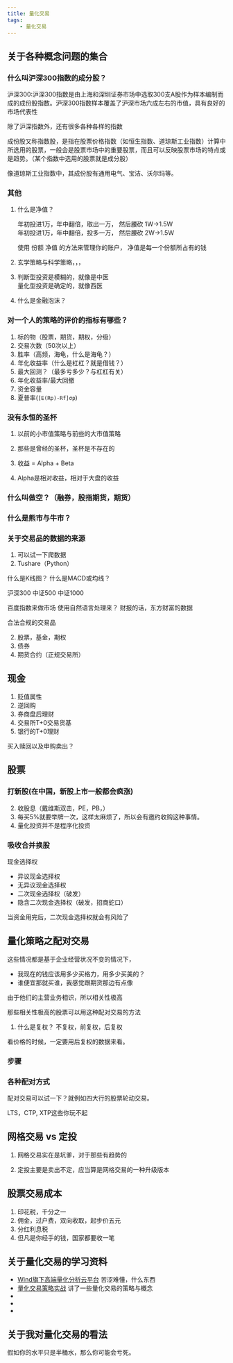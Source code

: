 ```yaml
---
title: 量化交易
tags:
    - 量化交易
---
```


## 关于各种概念问题的集合

### 什么叫沪深300指数的成分股？

沪深300:沪深300指数是由上海和深圳证券市场中选取300支A股作为样本编制而成的成份股指数。沪深300指数样本覆盖了沪深市场六成左右的市值，具有良好的市场代表性

除了沪深指数外，还有很多各种各样的指数

成份股又称指数股，是指在股票价格指数（如恒生指数、道琼斯工业指数）计算中所选用的股票，一般会是股票市场中的重要股票，而且可以反映股票市场的特点或是趋势。（某个指数中选用的股票就是成分股）

像道琼斯工业指数中，其成份股有通用电气、宝洁、沃尔玛等。

### 其他

1. 什么是净值？

    年初投进1万，年中翻倍，取出一万， 然后腰砍 1W->1.5W  
    年初投进1万，年中翻倍，投多一万， 然后腰砍 2W->1.5W  

    使用 份额 净值 的方法来管理你的账户， 净值是每一个份额所占有的钱

2. 玄学策略与科学策略，，，

3. 判断型投资是模糊的，就像是中医  
    量化型投资是确定的，就像西医

4. 什么是金融泡沫？

### 对一个人的策略的评价的指标有哪些？

1. 标的物（股票，期货，期权，分级）
2. 交易次数（50次以上）
3. 胜率（高频，海龟，什么是海龟？）
2. 年化收益率（什么是杠杠？就是借钱？）
3. 最大回测？（最多亏多少？与杠杠有关）
4. 年化收益率/最大回撤
5. 资金容量
6. 夏普率(```[E(Rp)-Rf]σp```)

### 没有永恒的圣杯

1. 以前的小市值策略与前些的大市值策略

2. 那些是曾经的圣杯，圣杯是不存在的

3. 收益 = Alpha + Beta

4. Alpha是相对收益，相对于大盘的收益

### 什么叫做空？（融券，股指期货，期货）

### 什么是熊市与牛市？

### 关于交易品的数据的来源

1. 可以试一下爬数据
2. Tushare（Python）

什么是K线图？
什么是MACD或均线？

沪深300
中证500
中证1000

百度指数来做市场
使用自然语言处理来？
财报的话，东方财富的数据

合法合规的交易品

2. 股票，基金，期权
3. 债券
4. 期货合约（正规交易所）

## 现金

1. 贬值属性
2. 逆回购
3. 券商盘后理财
4. 交易所T+0交易货基
5. 银行的T+0理财

买入赎回以及申购卖出？

## 股票

### 打新股(在中国，新股上市一般都会疯涨)
2. 收股息（戴维斯双击，PE，PB，）
3. 每买5%就要举牌一次，这样太麻烦了，所以会有邀约收购这种事情。
1. 量化投资并不是程序化投资

### 吸收合并换股

现金选择权

- 异议现金选择权
- 无异议现金选择权
- 二次现金选择权（破发）
- 隐含二次现金选择权（破发，招商蛇口）

当资金用完后，二次现金选择权就会有风险了

## 量化策略之配对交易

这些情况都是基于企业经营状况不变的情况下，

- 我现在的钱应该用多少买格力，用多少买美的？
- 谁便宜那就买谁，我感觉跟期货那边有点像

由于他们的主营业务相识，所以相关性极高

那些相关性极高的股票可以用这种配对交易的方法

1. 什么是复权？ 不复权，前复权，后复权

看价格的时候，一定要用后复权的数据来看。

### 步骤

### 各种配对方式

配对交易可以试一下？就例如四大行的股票轮动交易。

LTS，CTP, XTP这些你玩不起

## 网格交易 vs 定投

1. 网格交易实在是坑爹，对于那些有趋势的

1. 定投主要是卖出不定，应当算是网格交易的一种升级版本

## 股票交易成本

1. 印花税，千分之一
2. 佣金，过户费，双向收取，起步价五元
3. 分红利息税
4. 但凡是你经手的钱，国家都要收一笔

## 关于量化交易的学习资料

- [Wind旗下高端量化分析云平台](https://www.windquant.com/) 苦涩难懂，什么东西
- [量化交易策略实战](https://www.bilibili.com/video/av52584438) 讲了一些量化交易的策略与概念
- []()
- []()
- []()

## 关于我对量化交易的看法

假如你的水平只是半桶水，那么你可能会亏死。
